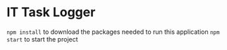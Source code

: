 # IT Task Logger

`npm install` to download the packages needed to run this application
`npm start` to start the project
